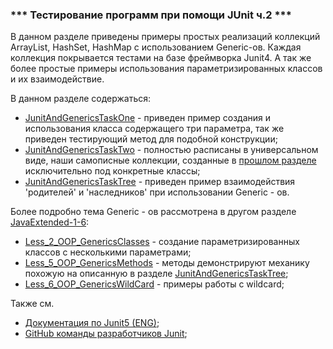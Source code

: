 ### *** Тестирование программ при помощи JUnit ч.2 ***

В данном разделе приведены примеры простых реализаций 
коллекций ArrayList, HashSet, HashMap с использованием 
Generic-ов. Каждая коллекция покрывается тестами на 
базе фреймворка Junit4. А так же более простые примеры
использования параметризированных классов и их 
взаимодействие.

В данном разделе содержаться:
- [JunitAndGenericsTaskOne](https://github.com/JcoderPaul/JunitStudyTwoGenerics/tree/master/JunitAndGenericsTaskOne) - приведен пример создания и использования класса содержащего
  три параметра, так же приведен тестирующий метод для подобной конструкции;
- [JunitAndGenericsTaskTwo](https://github.com/JcoderPaul/JunitStudyTwoGenerics/tree/master/JunitAndGenericsTaskTwo) - полностью расписаны в универсальном виде, наши самописные коллекции, созданные в [прошлом разделе](https://github.com/JcoderPaul/JunitStudy) исключительно под конкретные классы;
- [JunitAndGenericsTaskTree](https://github.com/JcoderPaul/JunitStudyTwoGenerics/tree/master/JunitAndGenericsTaskTree) - приведен пример взаимодействия 'родителей' и 'наследников' при использовании Generic - ов.

Более подробно тема Generic - ов рассмотрена в другом разделе [JavaExtended-1-6](https://github.com/JcoderPaul/JavaExtended-1-6):
- [Less_2_OOP_GenericsClasses](https://github.com/JcoderPaul/JavaExtended-1-6/tree/master/Less_2_OOP_GenericsClasses/src/Less_2_OOP_GenericsClasses) - создание параметризированных классов с несколькими параметрами;
- [Less_5_OOP_GenericsMethods](https://github.com/JcoderPaul/JavaExtended-1-6/tree/master/Less_5_OOP_GenericsMethods/src/Less_5_OOP_GenericsMethods) - методы демонстрируют механику похожую на описанную в разделе [JunitAndGenericsTaskTree](https://github.com/JcoderPaul/JunitStudyTwoGenerics/tree/master/JunitAndGenericsTaskTree);
- [Less_6_OOP_GenericsWildCard](https://github.com/JcoderPaul/JavaExtended-1-6/tree/master/Less_6_OOP_GenericsWildCard/src/Less_6_OOP_GenericsWildCard) - примеры работы с wildcard;

Также см.
- [Документация по Junit5 (ENG)](https://junit.org/junit5/docs/current/user-guide/);
- [GitHub команды разработчиков Junit](https://github.com/junit-team/junit5/);
